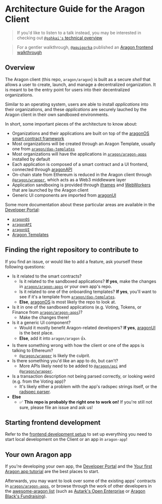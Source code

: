 # Architecture Guide for the Aragon Client

> If you'd like to listen to a talk instead, you may be interested in checking out [`@sohkai's` technical overview](https://www.youtube.com/watch?v=jFjWjkhLPZ8)

> For a gentler walkthrough, [`@aquigorka`](https://github.com/aquigorka) published an [Aragon frontend walkthrough](https://blog.aragon.one/aragon-frontend-walkthrough/)

## Overview

The Aragon client (this repo, `aragon/aragon`) is built as a secure _shell_ that allows a user to create, launch, and manage a decentralized organization. It is meant to be the entry point for users into their decentralized organizations.

Similar to an operating system, users are able to install _applications_ into their organizations, and these _applications_ are securely lauched by the Aragon client in their own sandboxed environments.

In short, some important pieces of the architecture to know about:

- Organizations and their applications are built on top of the [aragonOS smart contract framework](https://github.com/aragon/aragonOS)
- Most organizations will be created through an Aragon Template, usually one from [`aragon/dao-templates`](https://github.com/aragon/dao-templates)
- Most organizations will have the applications in [`aragon/aragon-apps`](https://github.com/aragon/aragon-apps) installed by default
- Each application is composed of a smart contract and a UI frontend, connected through [aragonAPI](https://github.com/aragon/aragon.js/tree/master/packages/aragon-api)
- On-chain state from Ethereum is reduced in the Aragon client through [`@aragon/wrapper`](https://github.com/aragon/aragon.js/tree/master/packages/aragon-wrapper), which acts as a Web3 middleware layer
- Application sandboxing is provided through [iframes](https://developer.mozilla.org/en-US/docs/Web/HTML/Element/iframe) and [WebWorkers](https://developer.mozilla.org/en-US/docs/Web/API/Web_Workers_API) that are launched by the Aragon client
- Generic UI components are imported from [aragonUI](https://github.com/aragon/aragon-ui)

Some more documentation about these particular areas are available in the [Developer Portal](https://hack.aragon.org/):

- [`aragonOS`](https://hack.aragon.org/docs/aragonos-intro.html)
- [`aragonAPI`](https://hack.aragon.org/docs/aragonjs-intro.html)
- [`aragonUI`](https://hack.aragon.org/docs/aragonui-intro.html)
- [Aragon Templates](https://hack.aragon.org/docs/templates-intro)

## Finding the right repository to contribute to

If you find an issue, or would like to add a feature, ask yourself these following questions:

- Is it related to the smart contracts?
	- Is it related to the sandboxed applications? **If yes**, make the changes in [`aragon/aragon-apps`](https://github.com/aragon/aragon-apps) or your own app's repo.
	- Is it related to one of the onboarding templates? **If yes**, you'll want to see if it's a template from [`aragon/dao-templates`](https://github.com/aragon/dao-templates).
	- **Else**, [aragonOS](https://github.com/aragon/aragonOS) is most likely the repo to look at.
- Is it in one of the sandboxed applications (e.g. Voting, Tokens, or Finance from [`aragon/aragon-apps`](https://github.com/aragon/aragon-apps))?
	- Make the changes there!
- Is it a generic UI component?
	- Would it mostly benefit Aragon-related developers? **If yes**, [aragonUI](https://github.com/aragon/aragon-ui) is the best place.
	- **Else**, add it into `aragon/aragon` 👍.
- Is there something wrong with how the client or one of the apps is talking to Ethereum?
	- [`@aragon/wrapper`](https://github.com/aragon/aragon.js/tree/master/packages/aragon-wrapper) is likely the culprit.
- Is there something you'd like an app to do, but can't?
	- More APIs likely need to be added to [`@aragon/api`](https://github.com/aragon/aragon.js/blob/master/packages/aragon-api) and [`@aragon/wrapper`](https://github.com/aragon/aragon.js/tree/master/packages/aragon-wrapper).
- Is a transaction description not being parsed correctly, or looking weird (e.g. from the Voting app)?
  - It's likely either a problem with the app's radspec strings itself, or the [radspec parser](https://github.com/aragon/radspec).
- **Else**
	- ✅ **This repo is probably the right one to work on!** If you're still not sure, please file an issue and ask us!

## Starting frontend development

Refer to the [frontend development setup](./FRONTEND_SETUP.md) to set up everything you need to start local development on the Client or an app in `aragon-app`!

## Your own Aragon app

If you're developing your own app, the [Developer Portal](https://hack.aragon.org/) and the [Your first Aragon app tutorial](https://hack.aragon.org/docs/tutorial) are the best places to start.

Afterwards, you may want to look over some of the existing apps' contracts in [`aragon/aragon-apps`](https://github.com/aragon/aragon-apps), or browse through the work of other developers in the [awesome-aragon list](https://github.com/lkngtn/awesome-aragon) (such as [Autark's Open Enterprise](https://github.com/AutarkLabs/planning-suite) or [Aragon Black's Fundraising](https://github.com/AragonBlack/fundraising)).
